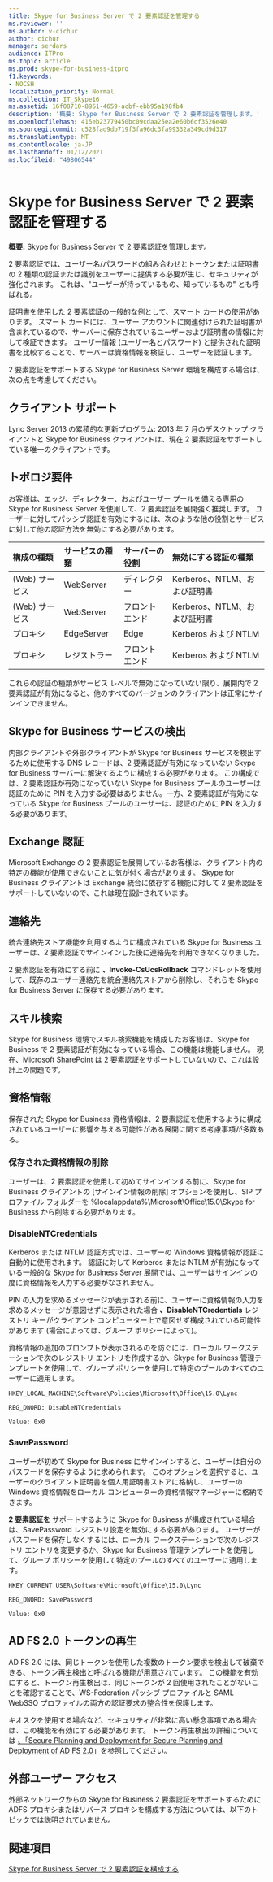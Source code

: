 ```yaml
---
title: Skype for Business Server で 2 要素認証を管理する
ms.reviewer: ''
ms.author: v-cichur
author: cichur
manager: serdars
audience: ITPro
ms.topic: article
ms.prod: skype-for-business-itpro
f1.keywords:
- NOCSH
localization_priority: Normal
ms.collection: IT_Skype16
ms.assetid: 16f08710-8961-4659-acbf-ebb95a198fb4
description: '概要: Skype for Business Server で 2 要素認証を管理します。'
ms.openlocfilehash: 415eb23779450bc09cdaa25ea2e60b6cf3526e40
ms.sourcegitcommit: c528fad9db719f3fa96dc3fa99332a349cd9d317
ms.translationtype: MT
ms.contentlocale: ja-JP
ms.lasthandoff: 01/12/2021
ms.locfileid: "49806544"
---
```

# <a name="manage-two-factor-authentication-in-skype-for-business-server"></a>Skype for Business Server で 2 要素認証を管理する
 
**概要:** Skype for Business Server で 2 要素認証を管理します。
  
2 要素認証では、ユーザー名/パスワードの組み合わせとトークンまたは証明書の 2 種類の認証または識別をユーザーに提供する必要が生じ、セキュリティが強化されます。 これは、"ユーザーが持っているもの、知っているもの" とも呼ばれる。 
  
証明書を使用した 2 要素認証の一般的な例として、スマート カードの使用があります。 スマート カードには、ユーザー アカウントに関連付けられた証明書が含まれているので、サーバーに保存されているユーザーおよび証明書の情報に対して検証できます。 ユーザー情報 (ユーザー名とパスワード) と提供された証明書を比較することで、サーバーは資格情報を検証し、ユーザーを認証します。
  
2 要素認証をサポートする Skype for Business Server 環境を構成する場合は、次の点を考慮してください。
  
## <a name="client-support"></a>クライアント サポート

Lync Server 2013 の累積的な更新プログラム: 2013 年 7 月のデスクトップ クライアントと Skype for Business クライアントは、現在 2 要素認証をサポートしている唯一のクライアントです。
  
## <a name="topology-requirements"></a>トポロジ要件

お客様は、エッジ、ディレクター、およびユーザー プールを備える専用の Skype for Business Server を使用して、2 要素認証を展開強く推奨します。 ユーザーに対してパッシブ認証を有効にするには、次のような他の役割とサービスに対して他の認証方法を無効にする必要があります。
  
|**構成の種類**|**サービスの種類**|**サーバーの役割**|**無効にする認証の種類**|
|:-----|:-----|:-----|:-----|
|(Web) サービス  <br/> |WebServer  <br/> |ディレクター  <br/> |Kerberos、NTLM、および証明書  <br/> |
|(Web) サービス  <br/> |WebServer  <br/> |フロントエンド  <br/> |Kerberos、NTLM、および証明書  <br/> |
|プロキシ  <br/> |EdgeServer  <br/> |Edge  <br/> |Kerberos および NTLM  <br/> |
|プロキシ  <br/> |レジストラー  <br/> |フロントエンド  <br/> |Kerberos および NTLM  <br/> |
   
これらの認証の種類がサービス レベルで無効になっていない限り、展開内で 2 要素認証が有効になると、他のすべてのバージョンのクライアントは正常にサインインできません。
  
## <a name="skype-for-business-service-discovery"></a>Skype for Business サービスの検出

内部クライアントや外部クライアントが Skype for Business サービスを検出するために使用する DNS レコードは、2 要素認証が有効になっていない Skype for Business サーバーに解決するように構成する必要があります。 この構成では、2 要素認証が有効になっていない Skype for Business プールのユーザーは認証のために PIN を入力する必要はありません。一方、2 要素認証が有効になっている Skype for Business プールのユーザーは、認証のために PIN を入力する必要があります。
  
## <a name="exchange-authentication"></a>Exchange 認証

Microsoft Exchange の 2 要素認証を展開しているお客様は、クライアント内の特定の機能が使用できないことに気が付く場合があります。 Skype for Business クライアントは Exchange 統合に依存する機能に対して 2 要素認証をサポートしていないので、これは現在設計されています。
  
## <a name="contacts"></a>連絡先

統合連絡先ストア機能を利用するように構成されている Skype for Business ユーザーは、2 要素認証でサインインした後に連絡先を利用できなくなりました。
  
2 要素認証を有効にする前に **、Invoke-CsUcsRollback** コマンドレットを使用して、既存のユーザー連絡先を統合連絡先ストアから削除し、それらを Skype for Business Server に保存する必要があります。
  
## <a name="skill-search"></a>スキル検索

Skype for Business 環境でスキル検索機能を構成したお客様は、Skype for Business で 2 要素認証が有効になっている場合、この機能は機能しません。 現在、Microsoft SharePoint は 2 要素認証をサポートしていないので、これは設計上の問題です。
  
## <a name="credentials"></a>資格情報

保存された Skype for Business 資格情報は、2 要素認証を使用するように構成されているユーザーに影響を与える可能性がある展開に関する考慮事項が多数ある。
  
### <a name="deleting-saved-credentials"></a>保存された資格情報の削除

ユーザーは、2 要素認証を使用して初めてサインインする前に、Skype for Business クライアントの [サインイン情報の削除] オプションを使用し、SIP プロファイル フォルダーを %localappdata%\Microsoft\Office\15.0\Skype for Business から削除する必要があります。 
  
### <a name="disablentcredentials"></a>DisableNTCredentials

Kerberos または NTLM 認証方式では、ユーザーの Windows 資格情報が認証に自動的に使用されます。 認証に対して Kerberos または NTLM が有効になっている一般的な Skype for Business Server 展開では、ユーザーはサインインの度に資格情報を入力する必要がなされません。
  
PIN の入力を求めるメッセージが表示される前に、ユーザーに資格情報の入力を求めるメッセージが意図せずに表示された場合 **、DisableNTCredentials** レジストリ キーがクライアント コンピューター上で意図せず構成されている可能性があります (場合によっては、グループ ポリシーによって)。
  
資格情報の追加のプロンプトが表示されるのを防ぐには、ローカル ワークステーションで次のレジストリ エントリを作成するか、Skype for Business 管理テンプレートを使用して、グループ ポリシーを使用して特定のプールのすべてのユーザーに適用します。
  
    HKEY_LOCAL_MACHINE\Software\Policies\Microsoft\Office\15.0\Lync
  
    REG_DWORD: DisableNTCredentials
  
    Value: 0x0
  
### <a name="savepassword"></a>SavePassword

ユーザーが初めて Skype for Business にサインインすると、ユーザーは自分のパスワードを保存するように求められます。 このオプションを選択すると、ユーザーのクライアント証明書を個人用証明書ストアに格納し、ユーザーの Windows 資格情報をローカル コンピューターの資格情報マネージャーに格納できます。
  
**2 要素認証を** サポートするように Skype for Business が構成されている場合は、SavePassword レジストリ設定を無効にする必要があります。 ユーザーがパスワードを保存しなくするには、ローカル ワークステーションで次のレジストリ エントリを変更するか、Skype for Business 管理テンプレートを使用して、グループ ポリシーを使用して特定のプールのすべてのユーザーに適用します。
  
    HKEY_CURRENT_USER\Software\Microsoft\Office\15.0\Lync
  
    REG_DWORD: SavePassword
  
    Value: 0x0
  
## <a name="ad-fs-20-token-replay"></a>AD FS 2.0 トークンの再生

AD FS 2.0 には、同じトークンを使用した複数のトークン要求を検出して破棄できる、トークン再生検出と呼ばれる機能が用意されています。 この機能を有効にすると、トークン再生検出は、同じトークンが 2 回使用されたことがないことを確認することで、WS-Federation パッシブ プロファイルと SAML WebSSO プロファイルの両方の認証要求の整合性を保護します。
  
キオスクを使用する場合など、セキュリティが非常に高い懸念事項である場合は、この機能を有効にする必要があります。 トークン再生検出の詳細については [、「Secure Planning and Deployment for Secure Planning and Deployment of AD FS 2.0」](https://go.microsoft.com/fwlink/p/?LinkId=309215)を参照してください。
  
## <a name="external-user-access"></a>外部ユーザー アクセス

外部ネットワークからの Skype for Business 2 要素認証をサポートするために ADFS プロキシまたはリバース プロキシを構成する方法については、以下のトピックでは説明されていません。
  
## <a name="see-also"></a>関連項目

[Skype for Business Server で 2 要素認証を構成する](configure-two-factor.md)
  

